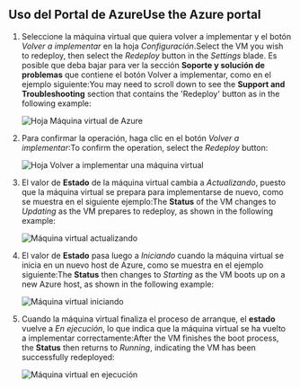 ## <a name="use-the-azure-portal"></a><span data-ttu-id="1a8d5-101">Uso del Portal de Azure</span><span class="sxs-lookup"><span data-stu-id="1a8d5-101">Use the Azure portal</span></span>
1. <span data-ttu-id="1a8d5-102">Seleccione la máquina virtual que quiera volver a implementar y el botón *Volver a implementar* en la hoja *Configuración*.</span><span class="sxs-lookup"><span data-stu-id="1a8d5-102">Select the VM you wish to redeploy, then select the *Redeploy* button in the *Settings* blade.</span></span> <span data-ttu-id="1a8d5-103">Es posible que deba bajar para ver la sección **Soporte y solución de problemas** que contiene el botón Volver a implementar, como en el ejemplo siguiente:</span><span class="sxs-lookup"><span data-stu-id="1a8d5-103">You may need to scroll down to see the **Support and Troubleshooting** section that contains the 'Redeploy' button as in the following example:</span></span>
   
    ![Hoja Máquina virtual de Azure](./media/virtual-machines-common-redeploy-to-new-node/vmoverview.png)
2. <span data-ttu-id="1a8d5-105">Para confirmar la operación, haga clic en el botón *Volver a implementar*:</span><span class="sxs-lookup"><span data-stu-id="1a8d5-105">To confirm the operation, select the *Redeploy* button:</span></span>
   
    ![Hoja Volver a implementar una máquina virtual](./media/virtual-machines-common-redeploy-to-new-node/redeployvm.png)
3. <span data-ttu-id="1a8d5-107">El valor de **Estado** de la máquina virtual cambia a *Actualizando*, puesto que la máquina virtual se prepara para implementarse de nuevo, como se muestra en el siguiente ejemplo:</span><span class="sxs-lookup"><span data-stu-id="1a8d5-107">The **Status** of the VM changes to *Updating* as the VM prepares to redeploy, as shown in the following example:</span></span>
   
    ![Máquina virtual actualizando](./media/virtual-machines-common-redeploy-to-new-node/vmupdating.png)
4. <span data-ttu-id="1a8d5-109">El valor de **Estado** pasa luego a *Iniciando* cuando la máquina virtual se inicia en un nuevo host de Azure, como se muestra en el ejemplo siguiente:</span><span class="sxs-lookup"><span data-stu-id="1a8d5-109">The **Status** then changes to *Starting* as the VM boots up on a new Azure host, as shown in the following example:</span></span>
   
    ![Máquina virtual iniciando](./media/virtual-machines-common-redeploy-to-new-node/vmstarting.png)
5. <span data-ttu-id="1a8d5-111">Cuando la máquina virtual finaliza el proceso de arranque, el **estado** vuelve a *En ejecución*, lo que indica que la máquina virtual se ha vuelto a implementar correctamente:</span><span class="sxs-lookup"><span data-stu-id="1a8d5-111">After the VM finishes the boot process, the **Status** then returns to *Running*, indicating the VM has been successfully redeployed:</span></span>
   
    ![Máquina virtual en ejecución](./media/virtual-machines-common-redeploy-to-new-node/vmrunning.png)

